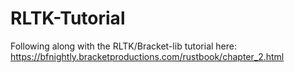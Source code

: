 # RLTK-Tutorial

Following along with the RLTK/Bracket-lib tutorial here: https://bfnightly.bracketproductions.com/rustbook/chapter_2.html
